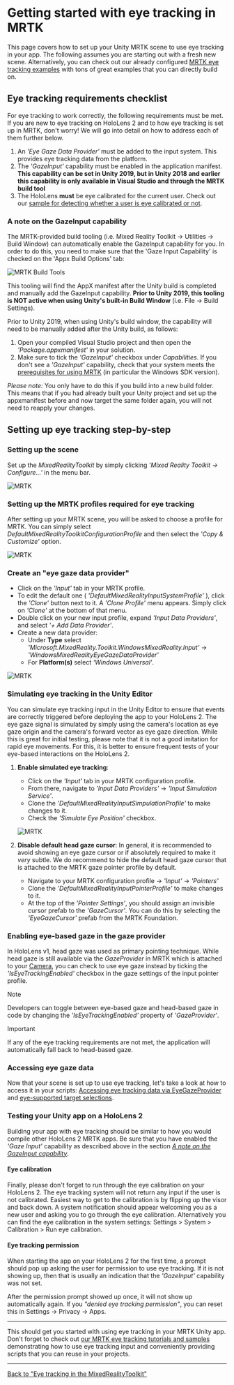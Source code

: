 # Getting started with eye tracking in MRTK

This page covers how to set up your Unity MRTK scene to use eye tracking in your app.
The following assumes you are starting out with a fresh new scene.
Alternatively, you can check out our already configured [MRTK eye tracking examples](EyeTracking_ExamplesOverview.md) with tons of great examples that you can directly build on.

## Eye tracking requirements checklist

For eye tracking to work correctly, the following requirements must be met.
If you are new to eye tracking on HoloLens 2 and to how eye tracking is set up in MRTK, don't worry!
We will go into detail on how to address each of them further below.

1. An _'Eye Gaze Data Provider'_ must be added to the input system. This provides eye tracking data from the platform.
2. The _'GazeInput'_ capability must be enabled in the application manifest.
   **This capability can be set in Unity 2019, but in Unity 2018 and earlier this capability is only available in Visual Studio and through the MRTK build tool**
3. The HoloLens **must** be eye calibrated for the current user. Check out our [sample for detecting whether a user is eye calibrated or not](EyeTracking_IsUserCalibrated.md).

### A note on the GazeInput capability

The MRTK-provided build tooling (i.e. Mixed Reality Toolkit -> Utilities -> Build Window)
can automatically enable the GazeInput capability for you. In order to do this,
you need to make sure that the 'Gaze Input Capability' is checked on the 'Appx Build Options' tab:

![MRTK Build Tools](../Images/EyeTracking/mrtk_et_buildsetup.png)

This tooling will find the AppX manifest after the Unity build is completed and manually add the GazeInput capability.
**Prior to Unity 2019, this tooling is NOT active when using Unity's built-in Build Window** (i.e. File -> Build Settings).

Prior to Unity 2019, when using Unity's build window, the capability will need to be manually added after the Unity build, as follows:

1. Open your compiled Visual Studio project and then open the _'Package.appxmanifest'_ in your solution.
2. Make sure to tick the _'GazeInput'_ checkbox under _Capabilities_. If you don't see a _'GazeInput'_ capability, check that your system meets the [prerequisites for using MRTK](../../Installation.md#prerequisites) (in particular the Windows SDK version).

_Please note:_
You only have to do this if you build into a new build folder.
This means that if you had already built your Unity project and set up the appxmanifest before and now target the same folder again, you will not need to reapply your changes.

## Setting up eye tracking step-by-step

### Setting up the scene

Set up the _MixedRealityToolkit_ by simply clicking _'Mixed Reality Toolkit -> Configure…'_ in the menu bar.

![MRTK](../Images/EyeTracking/mrtk_setup_configure.jpg)

### Setting up the MRTK profiles required for eye tracking

After setting up your MRTK scene, you will be asked to choose a profile for MRTK.
You can simply select _DefaultMixedRealityToolkitConfigurationProfile_ and then select the _'Copy & Customize'_ option.

![MRTK](../Images/EyeTracking/mrtk_setup_configprofile.jpg)

### Create an "eye gaze data provider"

- Click on the _'Input'_ tab in your MRTK profile.
- To edit the default one ( _'DefaultMixedRealityInputSystemProfile'_ ), click the _'Clone'_ button next to it. A _'Clone Profile'_ menu appears. Simply click on _'Clone'_ at the bottom of that menu.
- Double click on your new input profile, expand _'Input Data Providers'_, and select _'+ Add Data Provider'_.
- Create a new data provider:
  - Under **Type** select _'Microsoft.MixedReality.Toolkit.WindowsMixedReality.Input'_ -> _'WindowsMixedRealityEyeGazeDataProvider'_
  - For **Platform(s)** select _'Windows Universal'_.

![MRTK](../Images/EyeTracking/mrtk_setup_eyes_dataprovider.jpg)

### Simulating eye tracking in the Unity Editor

You can simulate eye tracking input in the Unity Editor to ensure that events are correctly triggered before deploying the app to your HoloLens 2.
The eye gaze signal is simulated by simply using the camera's location as eye gaze origin and the camera's forward vector as eye gaze direction.
While this is great for initial testing, please note that it is not a good imitation for rapid eye movements.
For this, it is better to ensure frequent tests of your eye-based interactions on the HoloLens 2.

1. **Enable simulated eye tracking**:
    - Click on the _'Input'_ tab in your MRTK configuration profile.
    - From there, navigate to _'Input Data Providers'_ -> _'Input Simulation Service'_.
    - Clone the _'DefaultMixedRealityInputSimpulationProfile'_ to make changes to it.
    - Check the _'Simulate Eye Position'_ checkbox.

    ![MRTK](../Images/EyeTracking/mrtk_setup_eyes_simulate.jpg)

2. **Disable default head gaze cursor**:
In general, it is recommended to avoid showing an eye gaze cursor or if absolutely required to make it _very_ subtle.
We do recommend to hide the default head gaze cursor that is attached to the MRTK gaze pointer profile by default.
    - Navigate to your MRTK configuration profile -> _'Input'_ -> _'Pointers'_
    - Clone the _'DefaultMixedRealityInputPointerProfile'_ to make changes to it.
    - At the top of the _'Pointer Settings'_, you should assign an invisible cursor prefab to the _'GazeCursor'_. You can do this by selecting the _'EyeGazeCursor'_ prefab from the MRTK Foundation.

### Enabling eye-based gaze in the gaze provider

In HoloLens v1, head gaze was used as primary pointing technique.
While head gaze is still available via the _GazeProvider_ in MRTK which is attached to your [Camera](https://docs.unity3d.com/ScriptReference/Camera.html), you can check to use eye gaze instead by ticking the _'IsEyeTrackingEnabled'_ checkbox in the gaze settings of the input pointer profile.

>[!NOTE]
>Developers can toggle between eye-based gaze and head-based gaze in code by changing the _'IsEyeTrackingEnabled'_ property of _'GazeProvider'_.  

>[!IMPORTANT]
>If any of the eye tracking requirements are not met, the application will automatically fall back to head-based gaze.

### Accessing eye gaze data

Now that your scene is set up to use eye tracking, let's take a look at how to access it in your scripts:
[Accessing eye tracking data via EyeGazeProvider](EyeTracking_EyeGazeProvider.md) and [eye-supported target selections](EyeTracking_TargetSelection.md).

### Testing your Unity app on a HoloLens 2

Building your app with eye tracking should be similar to how you would compile other HoloLens 2 MRTK apps. Be sure that you have enabled the *'Gaze Input'* capability as described above in the section [*A note on the GazeInput capability*](#a-note-on-the-gazeinput-capability).

#### Eye calibration

Finally, please don't forget to run through the eye calibration on your HoloLens 2.
The eye tracking system will not return any input if the user is not calibrated.
Easiest way to get to the calibration is by flipping up the visor and back down.
A system notification should appear welcoming you as a new user and asking you to go through the eye calibration.
Alternatively you can find the eye calibration in the system settings: Settings > System > Calibration > Run eye calibration.

#### Eye tracking permission

When starting the app on your HoloLens 2 for the first time, a prompt should pop up asking the user for permission to use eye tracking.
If it is not showing up, then that is usually an indication that the _'GazeInput'_ capability was not set.

After the permission prompt showed up once, it will not show up automatically again.
If you _"denied eye tracking permission"_, you can reset this in Settings -> Privacy -> Apps.

---

This should get you started with using eye tracking in your MRTK Unity app.
Don't forget to check out [our MRTK eye tracking tutorials and samples](EyeTracking_ExamplesOverview.md) demonstrating how to use eye tracking input and conveniently providing scripts that you can reuse in your projects.

---
[Back to "Eye tracking in the MixedRealityToolkit"](EyeTracking_Main.md)
